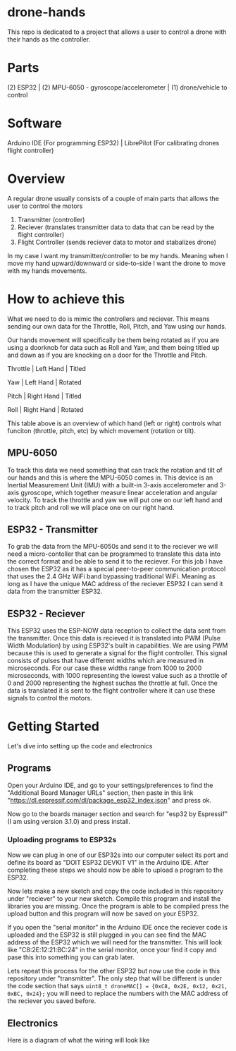 # drone-hands
This repo is dedicated to a project that allows a user to control a drone with their hands as the controller.

# Parts
(2) ESP32 | (2) MPU-6050 - gyroscope/accelerometer | (1) drone/vehicle to control 

# Software
Arduino IDE (For programming ESP32) | LibrePilot (For calibrating drones flight controller)

# Overview
A regular drone usually consists of a couple of main parts that allows the user to control the motors
1) Transmitter (controller)
2) Reciever (translates transmitter data to data that can be read by the flight controller)
3) Flight Controller (sends reciever data to motor and stabalizes drone)

In my case I want my transmitter/controller to be my hands. Meaning when I move my hand upward/downward or side-to-side I want the drone to move with my hands movements.

# How to achieve this
What we need to do is mimic the controllers and reciever. 
This means sending our own data for the Throttle, Roll, Pitch, and Yaw using our hands.

Our hands movement will specifically be them being rotated as if you are using a doorknob for data such as Roll and Yaw, and them being titled up and down as if you are knocking on a door for the Throttle and Pitch.

Throttle  |  Left Hand  | Titled

Yaw       |  Left Hand  | Rotated

Pitch     |  Right Hand | Titled

Roll      |  Right Hand | Rotated

This table above is an overview of which hand (left or right) controls what funciton (throttle, pitch, etc) by which movement (rotation or tilt).

## MPU-6050
To track this data we need something that can track the rotation and tilt of our hands and this is where the MPU-6050 comes in. This device is an Inertial Measurement Unit (IMU) with a built-in 3-axis accelerometer and 3-axis gyroscope, which together measure linear acceleration and angular velocity. To track the throttle and yaw we will put one on our left hand and to track pitch and roll we will place one on our right hand.

## ESP32 - Transmitter
To grab the data from the MPU-6050s and send it to the reciever we will need a micro-contoller that can be programmed to translate this data into the correct format and be able to send it to the reciever. For this job I have chosen the ESP32 as it has a special peer-to-peer communication protocol that uses the 2.4 GHz WiFi band bypassing traditional WiFi. Meaning as long as I have the unique MAC address of the reciever ESP32 I can send it data from the transmitter ESP32.

## ESP32 - Reciever
This ESP32 uses the ESP-NOW data reception to collect the data sent from the transmitter. Once this data is recieved it is translated into PWM (Pulse Width Modulation) by using ESP32's built in capabilities. We are using PWM because this is used to generate a signal for the flight controller. This signal consists of pulses that have different widths which are measured in microseconds. For our case these widths range from 1000 to 2000 microseconds, with 1000 representing the lowest value such as a throttle of 0 and 2000 representing the highest suchas the throttle at full. Once the data is translated it is sent to the flight controller where it can use these signals to control the motors.

# Getting Started
Let's dive into setting up the code and electronics

## Programs
Open your Arduino IDE, and go to your settings/preferences to find the "Additional Board Manager URLs" section, then paste in this link "https://dl.espressif.com/dl/package_esp32_index.json" and press ok.

Now go to the boards manager section and search for "esp32 by Espressif" (I am using version 3.1.0) and press install. 

### Uploading programs to ESP32s
Now we can plug in one of our ESP32s into our computer select its port and define its board as "DOIT ESP32 DEVKIT V1" in the Arduino IDE. After completing these steps we should now be able to upload a program to the ESP32.

Now lets make a new sketch and copy the code included in this repository under "reciever" to your new sketch. Compile this program and install the libraries you are missing. Once the program is able to be compiled press the upload button and this program will now be saved on your ESP32.

If you open the "serial monitor" in the Arduino IDE once the reciever code is uploaded and the ESP32 is still plugged in you can see find the MAC address of the ESP32 which we will need for the transmitter. This will look like "C8:2E:12:21:BC:24" in the serial monitor, once your find it copy and pase this into something you can grab later.

Lets repeat this process for the other ESP32 but now use the code in this repository under "transmitter". The only step that will be different is under the code section that says 
```uint8_t droneMAC[] = {0xC8, 0x2E, 0x12, 0x21, 0xBC, 0x24};``` you will need to replace the numbers with the MAC address of the reciever you saved before.

## Electronics
Here is a diagram of what the wiring will look like


